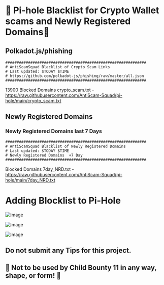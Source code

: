 # 🚀 Pi-hole Blacklist for Crypto Wallet scams and Newly Registered Domains🚀 

## Polkadot.js/phishing
```
############################################################## 
# AntiScamSquad Blacklist of Crypto Scam Links 
# Last updated: $TODAY $TIME
# https://github.com/polkadot-js/phishing/raw/master/all.json 
############################################################## 
```
13900 Blocked Domains
crypto_scam.txt - https://raw.githubusercontent.com/AntiScam-Squad/pi-hole/main/crypto_scam.txt


## Newly Registered Domains

### Newly Registered Domains last 7 Days
```
############################################################## 
# AntiScamSquad Blacklist of Newly Registered Domains
# Last updated: $TODAY $TIME
# Newly Registered Domains  +7 Day
############################################################## 
```
 Blocked Domains
7day_NRD.txt - https://raw.githubusercontent.com/AntiScam-Squad/pi-hole/main/7day_NRD.txt


# Adding Blocklist to Pi-Hole
![image](https://user-images.githubusercontent.com/66147586/199626997-05074870-480e-4336-b898-b37111ad9776.png)

![image](https://user-images.githubusercontent.com/66147586/199627093-e5e9f511-358c-4ade-877c-63c69ca034f2.png)

![image](https://user-images.githubusercontent.com/66147586/199627204-b65aed9c-6141-405a-a675-586bf4f7aaf2.png)

## Do not submit any Tips for this project. 

## 🚫 Not to be used by Child Bounty 11 in any way, shape, or form! 🚫
